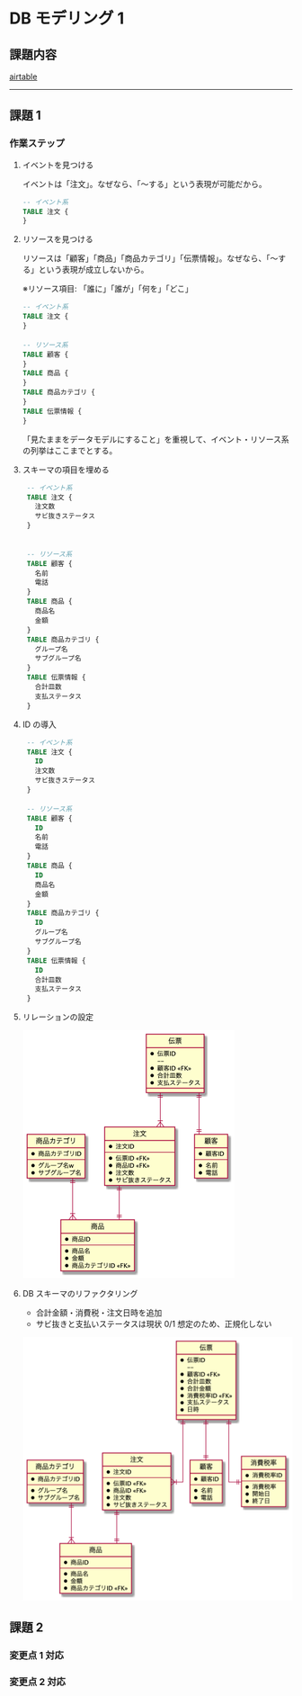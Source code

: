 # DB モデリング 1

## 課題内容

[airtable](https://airtable.com/tblTnXBXFOYJ0J7lZ/viwyi8muFtWUlhNKG/recWPAwB0NWLdQTxO?blocks=hide)

---

## 課題 1

### 作業ステップ

1. イベントを見つける

   イベントは「注文」。なぜなら、「〜する」という表現が可能だから。

   ```sql
   -- イベント系
   TABLE 注文 {
   }
   ```

2. リソースを見つける

   リソースは「顧客」「商品」「商品カテゴリ」「伝票情報」。なぜなら、「〜する」という表現が成立しないから。

   ※リソース項目: 「誰に」「誰が」「何を」「どこ」

   ```sql
   -- イベント系
   TABLE 注文 {
   }

   -- リソース系
   TABLE 顧客 {
   }
   TABLE 商品 {
   }
   TABLE 商品カテゴリ {
   }
   TABLE 伝票情報 {
   }
   ```

   「見たままをデータモデルにすること」を重視して、イベント・リソース系の列挙はここまでとする。

3. スキーマの項目を埋める

   ```sql
    -- イベント系
    TABLE 注文 {
      注文数
      サビ抜きステータス
    }


    -- リソース系
    TABLE 顧客 {
      名前
      電話
    }
    TABLE 商品 {
      商品名
      金額
    }
    TABLE 商品カテゴリ {
      グループ名
      サブグループ名
    }
    TABLE 伝票情報 {
      合計皿数
      支払ステータス
    }
   ```

4. ID の導入

   ```sql
    -- イベント系
    TABLE 注文 {
      ID
      注文数
      サビ抜きステータス
    }

    -- リソース系
    TABLE 顧客 {
      ID
      名前
      電話
    }
    TABLE 商品 {
      ID
      商品名
      金額
    }
    TABLE 商品カテゴリ {
      ID
      グループ名
      サブグループ名
    }
    TABLE 伝票情報 {
      ID
      合計皿数
      支払ステータス
    }
   ```

5. リレーションの設定

   ![db-schema](./db/references-table.png)

6. DB スキーマのリファクタリング

   - 合計金額・消費税・注文日時を追加
   - サビ抜きと支払いステータスは現状 0/1 想定のため、正規化しない

   ![refactor-db-schema](./db/refactor-references-table.png)

## 課題 2

### 変更点 1 対応

### 変更点 2 対応
